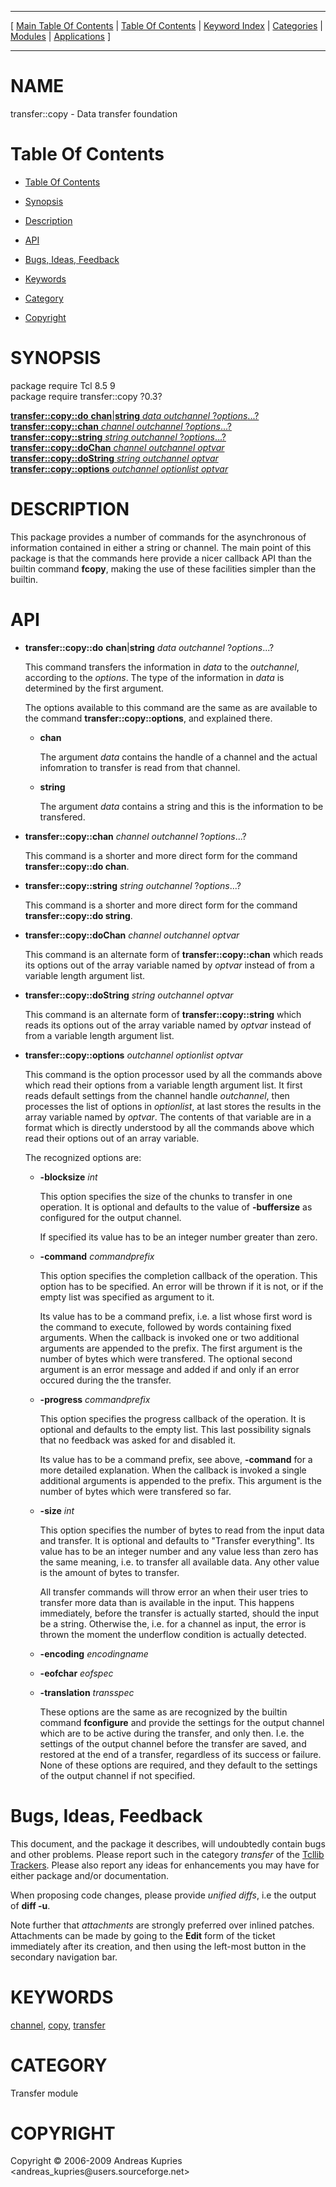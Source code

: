
[//000000001]: # (transfer::copy \- Data transfer facilities)
[//000000002]: # (Generated from file 'copyops\.man' by tcllib/doctools with format 'markdown')
[//000000003]: # (Copyright &copy; 2006\-2009 Andreas Kupries <andreas\_kupries@users\.sourceforge\.net>)
[//000000004]: # (transfer::copy\(n\) 0\.3 tcllib "Data transfer facilities")

<hr> [ <a href="../../../../toc.md">Main Table Of Contents</a> &#124; <a
href="../../../toc.md">Table Of Contents</a> &#124; <a
href="../../../../index.md">Keyword Index</a> &#124; <a
href="../../../../toc0.md">Categories</a> &#124; <a
href="../../../../toc1.md">Modules</a> &#124; <a
href="../../../../toc2.md">Applications</a> ] <hr>

# NAME

transfer::copy \- Data transfer foundation

# <a name='toc'></a>Table Of Contents

  - [Table Of Contents](#toc)

  - [Synopsis](#synopsis)

  - [Description](#section1)

  - [API](#section2)

  - [Bugs, Ideas, Feedback](#section3)

  - [Keywords](#keywords)

  - [Category](#category)

  - [Copyright](#copyright)

# <a name='synopsis'></a>SYNOPSIS

package require Tcl 8\.5 9  
package require transfer::copy ?0\.3?  

[__transfer::copy::do__ __chan__&#124;__string__ *data* *outchannel* ?*options*\.\.\.?](#1)  
[__transfer::copy::chan__ *channel* *outchannel* ?*options*\.\.\.?](#2)  
[__transfer::copy::string__ *string* *outchannel* ?*options*\.\.\.?](#3)  
[__transfer::copy::doChan__ *channel* *outchannel* *optvar*](#4)  
[__transfer::copy::doString__ *string* *outchannel* *optvar*](#5)  
[__transfer::copy::options__ *outchannel* *optionlist* *optvar*](#6)  

# <a name='description'></a>DESCRIPTION

This package provides a number of commands for the asynchronous of information
contained in either a string or channel\. The main point of this package is that
the commands here provide a nicer callback API than the builtin command
__fcopy__, making the use of these facilities simpler than the builtin\.

# <a name='section2'></a>API

  - <a name='1'></a>__transfer::copy::do__ __chan__&#124;__string__ *data* *outchannel* ?*options*\.\.\.?

    This command transfers the information in *data* to the *outchannel*,
    according to the *options*\. The type of the information in *data* is
    determined by the first argument\.

    The options available to this command are the same as are available to the
    command __transfer::copy::options__, and explained there\.

      * __chan__

        The argument *data* contains the handle of a channel and the actual
        infomration to transfer is read from that channel\.

      * __string__

        The argument *data* contains a string and this is the information to
        be transfered\.

  - <a name='2'></a>__transfer::copy::chan__ *channel* *outchannel* ?*options*\.\.\.?

    This command is a shorter and more direct form for the command
    __transfer::copy::do chan__\.

  - <a name='3'></a>__transfer::copy::string__ *string* *outchannel* ?*options*\.\.\.?

    This command is a shorter and more direct form for the command
    __transfer::copy::do string__\.

  - <a name='4'></a>__transfer::copy::doChan__ *channel* *outchannel* *optvar*

    This command is an alternate form of __transfer::copy::chan__ which
    reads its options out of the array variable named by *optvar* instead of
    from a variable length argument list\.

  - <a name='5'></a>__transfer::copy::doString__ *string* *outchannel* *optvar*

    This command is an alternate form of __transfer::copy::string__ which
    reads its options out of the array variable named by *optvar* instead of
    from a variable length argument list\.

  - <a name='6'></a>__transfer::copy::options__ *outchannel* *optionlist* *optvar*

    This command is the option processor used by all the commands above which
    read their options from a variable length argument list\. It first reads
    default settings from the channel handle *outchannel*, then processes the
    list of options in *optionlist*, at last stores the results in the array
    variable named by *optvar*\. The contents of that variable are in a format
    which is directly understood by all the commands above which read their
    options out of an array variable\.

    The recognized options are:

      * __\-blocksize__ *int*

        This option specifies the size of the chunks to transfer in one
        operation\. It is optional and defaults to the value of
        __\-buffersize__ as configured for the output channel\.

        If specified its value has to be an integer number greater than zero\.

      * __\-command__ *commandprefix*

        This option specifies the completion callback of the operation\. This
        option has to be specified\. An error will be thrown if it is not, or if
        the empty list was specified as argument to it\.

        Its value has to be a command prefix, i\.e\. a list whose first word is
        the command to execute, followed by words containing fixed arguments\.
        When the callback is invoked one or two additional arguments are
        appended to the prefix\. The first argument is the number of bytes which
        were transfered\. The optional second argument is an error message and
        added if and only if an error occured during the the transfer\.

      * __\-progress__ *commandprefix*

        This option specifies the progress callback of the operation\. It is
        optional and defaults to the empty list\. This last possibility signals
        that no feedback was asked for and disabled it\.

        Its value has to be a command prefix, see above, __\-command__ for a
        more detailed explanation\. When the callback is invoked a single
        additional arguments is appended to the prefix\. This argument is the
        number of bytes which were transfered so far\.

      * __\-size__ *int*

        This option specifies the number of bytes to read from the input data
        and transfer\. It is optional and defaults to "Transfer everything"\. Its
        value has to be an integer number and any value less than zero has the
        same meaning, i\.e\. to transfer all available data\. Any other value is
        the amount of bytes to transfer\.

        All transfer commands will throw error an when their user tries to
        transfer more data than is available in the input\. This happens
        immediately, before the transfer is actually started, should the input
        be a string\. Otherwise the, i\.e\. for a channel as input, the error is
        thrown the moment the underflow condition is actually detected\.

      * __\-encoding__ *encodingname*

      * __\-eofchar__ *eofspec*

      * __\-translation__ *transspec*

        These options are the same as are recognized by the builtin command
        __fconfigure__ and provide the settings for the output channel which
        are to be active during the transfer, and only then\. I\.e\. the settings
        of the output channel before the transfer are saved, and restored at the
        end of a transfer, regardless of its success or failure\. None of these
        options are required, and they default to the settings of the output
        channel if not specified\.

# <a name='section3'></a>Bugs, Ideas, Feedback

This document, and the package it describes, will undoubtedly contain bugs and
other problems\. Please report such in the category *transfer* of the [Tcllib
Trackers](http://core\.tcl\.tk/tcllib/reportlist)\. Please also report any ideas
for enhancements you may have for either package and/or documentation\.

When proposing code changes, please provide *unified diffs*, i\.e the output of
__diff \-u__\.

Note further that *attachments* are strongly preferred over inlined patches\.
Attachments can be made by going to the __Edit__ form of the ticket
immediately after its creation, and then using the left\-most button in the
secondary navigation bar\.

# <a name='keywords'></a>KEYWORDS

[channel](\.\./\.\./\.\./\.\./index\.md\#channel),
[copy](\.\./\.\./\.\./\.\./index\.md\#copy),
[transfer](\.\./\.\./\.\./\.\./index\.md\#transfer)

# <a name='category'></a>CATEGORY

Transfer module

# <a name='copyright'></a>COPYRIGHT

Copyright &copy; 2006\-2009 Andreas Kupries <andreas\_kupries@users\.sourceforge\.net>
